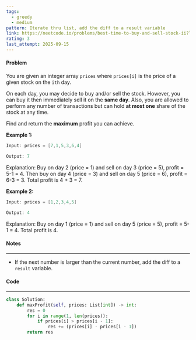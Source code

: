 ```yaml
---
tags:
  - greedy
  - medium
pattern: Iterate thru list, add the diff to a result variable
link: https://neetcode.io/problems/best-time-to-buy-and-sell-stock-ii?list=neetcode250
rating: 3
last_attempt: 2025-09-15
---
```

#### Problem
You are given an integer array `prices` where `prices[i]` is the price of a given stock on the `ith` day.

On each day, you may decide to buy and/or sell the stock. However, you can buy it then immediately sell it on the **same day**. Also, you are allowed to perform any number of transactions but can hold **at most one** share of the stock at any time.

Find and return the **maximum** profit you can achieve.

**Example 1:**

```java
Input: prices = [7,1,5,3,6,4]

Output: 7
```

Explanation: Buy on day 2 (price = 1) and sell on day 3 (price = 5), profit = 5-1 = 4. Then buy on day 4 (price = 3) and sell on day 5 (price = 6), profit = 6-3 = 3. Total profit is 4 + 3 = 7.

**Example 2:**

```java
Input: prices = [1,2,3,4,5]

Output: 4
```

Explanation: Buy on day 1 (price = 1) and sell on day 5 (price = 5), profit = 5-1 = 4. Total profit is 4.

#### Notes
---
- If the next number is larger than the current number, add the diff to a `result` variable.

#### Code
---

```python
class Solution:
    def maxProfit(self, prices: List[int]) -> int:
        res = 0
        for i in range(1, len(prices)):
            if prices[i] > prices[i - 1]:
                res += (prices[i] - prices[i - 1])
        return res
```
